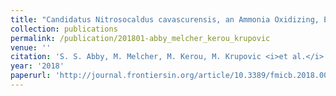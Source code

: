 ```yaml
---
title: "Candidatus Nitrosocaldus cavascurensis, an Ammonia Oxidizing, Extremely Thermophilic Archaeon with a Highly Mobile Genome"
collection: publications
permalink: /publication/201801-abby_melcher_kerou_krupovic
venue: ''
citation: 'S. S. Abby, M. Melcher, M. Kerou, M. Krupovic <i>et al.</i>. <b>Candidatus Nitrosocaldus cavascurensis, an Ammonia Oxidizing, Extremely Thermophilic Archaeon with a Highly Mobile Genome</b>, <i>Front. Microbiol.,</i> January 2018'
year: '2018'
paperurl: 'http://journal.frontiersin.org/article/10.3389/fmicb.2018.00028/full'
---
```


